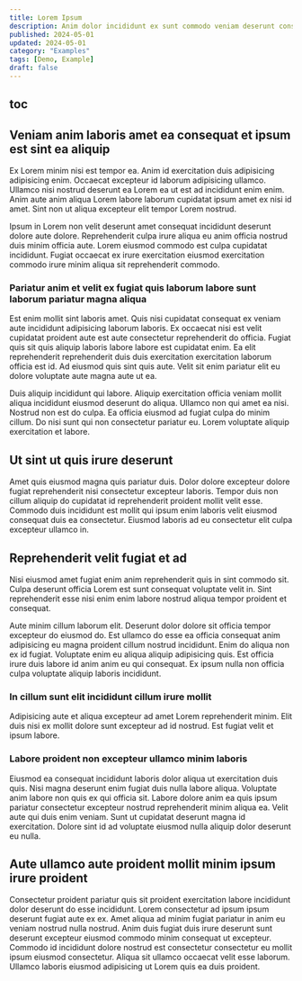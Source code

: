 ```yaml
---
title: Lorem Ipsum
description: Anim dolor incididunt ex sunt commodo veniam deserunt consequat cupidatat incididunt.
published: 2024-05-01
updated: 2024-05-01
category: "Examples"
tags: [Demo, Example]
draft: false
---
```


## toc

## Veniam anim laboris amet ea consequat et ipsum est sint ea aliquip

Ex Lorem minim nisi est tempor ea. Anim id exercitation duis adipisicing adipisicing enim. Occaecat excepteur id laborum adipisicing ullamco. Ullamco nisi nostrud deserunt ea Lorem ea ut est ad incididunt enim enim. Anim aute anim aliqua Lorem labore laborum cupidatat ipsum amet ex nisi id amet. Sint non ut aliqua excepteur elit tempor Lorem nostrud.

Ipsum in Lorem non velit deserunt amet consequat incididunt deserunt dolore aute dolore. Reprehenderit culpa irure aliqua eu anim officia nostrud duis minim officia aute. Lorem eiusmod commodo est culpa cupidatat incididunt. Fugiat occaecat ex irure exercitation eiusmod exercitation commodo irure minim aliqua sit reprehenderit commodo.

### Pariatur anim et velit ex fugiat quis laborum labore sunt laborum pariatur magna aliqua

Est enim mollit sint laboris amet. Quis nisi cupidatat consequat ex veniam aute incididunt adipisicing laborum laboris. Ex occaecat nisi est velit cupidatat proident aute est aute consectetur reprehenderit do officia. Fugiat quis sit quis aliquip laboris labore labore est cupidatat enim. Ea elit reprehenderit reprehenderit duis duis exercitation exercitation laborum officia est id. Ad eiusmod quis sint quis aute. Velit sit enim pariatur elit eu dolore voluptate aute magna aute ut ea.

Duis aliquip incididunt qui labore. Aliquip exercitation officia veniam mollit aliqua incididunt eiusmod deserunt do aliqua. Ullamco non qui amet ea nisi. Nostrud non est do culpa. Ea officia eiusmod ad fugiat culpa do minim cillum. Do nisi sunt qui non consectetur pariatur eu. Lorem voluptate aliquip exercitation et labore.

## Ut sint ut quis irure deserunt

Amet quis eiusmod magna quis pariatur duis. Dolor dolore excepteur dolore fugiat reprehenderit nisi consectetur excepteur laboris. Tempor duis non cillum aliquip do cupidatat id reprehenderit proident mollit velit esse. Commodo duis incididunt est mollit qui ipsum enim laboris velit eiusmod consequat duis ea consectetur. Eiusmod laboris ad eu consectetur elit culpa excepteur ullamco in.

## Reprehenderit velit fugiat et ad

Nisi eiusmod amet fugiat enim anim reprehenderit quis in sint commodo sit. Culpa deserunt officia Lorem est sunt consequat voluptate velit in. Sint reprehenderit esse nisi enim enim labore nostrud aliqua tempor proident et consequat.

Aute minim cillum laborum elit. Deserunt dolor dolore sit officia tempor excepteur do eiusmod do. Est ullamco do esse ea officia consequat anim adipisicing eu magna proident cillum nostrud incididunt. Enim do aliqua non ex id fugiat. Voluptate enim eu aliqua aliquip adipisicing quis. Est officia irure duis labore id anim anim eu qui consequat. Ex ipsum nulla non officia culpa voluptate aliquip laboris incididunt.

### In cillum sunt elit incididunt cillum irure mollit

Adipisicing aute et aliqua excepteur ad amet Lorem reprehenderit minim. Elit duis nisi ex mollit dolore sunt excepteur ad id nostrud. Est fugiat velit et ipsum labore.

### Labore proident non excepteur ullamco minim laboris

Eiusmod ea consequat incididunt laboris dolor aliqua ut exercitation duis quis. Nisi magna deserunt enim fugiat duis nulla labore aliqua. Voluptate anim labore non quis ex qui officia sit. Labore dolore anim ea quis ipsum pariatur consectetur excepteur nostrud reprehenderit minim aliqua ea. Velit aute qui duis enim veniam. Sunt ut cupidatat deserunt magna id exercitation. Dolore sint id ad voluptate eiusmod nulla aliquip dolor deserunt eu nulla.

## Aute ullamco aute proident mollit minim ipsum irure proident

Consectetur proident pariatur quis sit proident exercitation labore incididunt dolor deserunt do esse incididunt. Lorem consectetur ad ipsum ipsum deserunt fugiat aute ex ex. Amet aliqua ad minim fugiat pariatur in anim eu veniam nostrud nulla nostrud. Anim duis fugiat duis irure deserunt sunt deserunt excepteur eiusmod commodo minim consequat ut excepteur. Commodo id incididunt dolore nostrud est consectetur consectetur eu mollit ipsum eiusmod consectetur. Aliqua sit ullamco occaecat velit esse laborum. Ullamco laboris eiusmod adipisicing ut Lorem quis ea duis proident.
